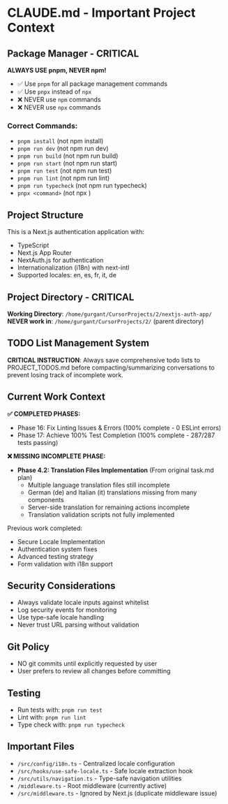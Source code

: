 # CLAUDE.md - Important Project Context

## Package Manager - CRITICAL

**ALWAYS USE pnpm, NEVER npm!**

- ✅ Use `pnpm` for all package management commands
- ✅ Use `pnpx` instead of `npx`
- ❌ NEVER use `npm` commands
- ❌ NEVER use `npx` commands

### Correct Commands:

- `pnpm install` (not npm install)
- `pnpm run dev` (not npm run dev)
- `pnpm run build` (not npm run build)
- `pnpm run start` (not npm run start)
- `pnpm run test` (not npm run test)
- `pnpm run lint` (not npm run lint)
- `pnpm run typecheck` (not npm run typecheck)
- `pnpx <command>` (not npx <command>)

## Project Structure

This is a Next.js authentication application with:

- TypeScript
- Next.js App Router
- NextAuth.js for authentication
- Internationalization (i18n) with next-intl
- Supported locales: en, es, fr, it, de

## Project Directory - CRITICAL

**Working Directory**: `/home/gurgant/CursorProjects/2/nextjs-auth-app/`
**NEVER work in**: `/home/gurgant/CursorProjects/2/` (parent directory)

## TODO List Management System

**CRITICAL INSTRUCTION**: Always save comprehensive todo lists to PROJECT_TODOS.md before compacting/summarizing conversations to prevent losing track of incomplete work.

## Current Work Context

**✅ COMPLETED PHASES:**

- Phase 16: Fix Linting Issues & Errors (100% complete - 0 ESLint errors)
- Phase 17: Achieve 100% Test Completion (100% complete - 287/287 tests passing)

**❌ MISSING INCOMPLETE PHASE:**

- **Phase 4.2: Translation Files Implementation** (From original task.md plan)
  - Multiple language translation files still incomplete
  - German (de) and Italian (it) translations missing from many components
  - Server-side translation for remaining actions incomplete
  - Translation validation scripts not fully implemented

Previous work completed:

- Secure Locale Implementation
- Authentication system fixes
- Advanced testing strategy
- Form validation with i18n support

## Security Considerations

- Always validate locale inputs against whitelist
- Log security events for monitoring
- Use type-safe locale handling
- Never trust URL parsing without validation

## Git Policy

- NO git commits until explicitly requested by user
- User prefers to review all changes before committing

## Testing

- Run tests with: `pnpm run test`
- Lint with: `pnpm run lint`
- Type check with: `pnpm run typecheck`

## Important Files

- `/src/config/i18n.ts` - Centralized locale configuration
- `/src/hooks/use-safe-locale.ts` - Safe locale extraction hook
- `/src/utils/navigation.ts` - Type-safe navigation utilities
- `/middleware.ts` - Root middleware (currently active)
- `/src/middleware.ts` - Ignored by Next.js (duplicate middleware issue)
